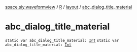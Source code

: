 [space.siy.waveformview](../../index.md) / [R](../index.md) / [layout](index.md) / [abc_dialog_title_material](./abc_dialog_title_material.md)

# abc_dialog_title_material

`static var abc_dialog_title_material: `[`Int`](https://kotlinlang.org/api/latest/jvm/stdlib/kotlin/-int/index.html)
`static var abc_dialog_title_material: `[`Int`](https://kotlinlang.org/api/latest/jvm/stdlib/kotlin/-int/index.html)